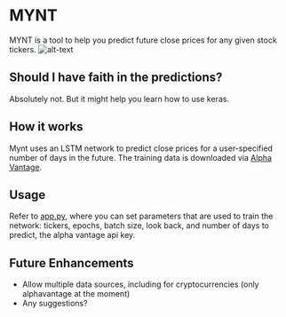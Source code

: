 # MYNT
MYNT is a tool to help you predict future close prices for any given stock tickers.
![alt-text](https://github.com/driemworks/mynt/blob/master/resources/images/NTDOY_12-16-2018_lookback=101_epochs=100_batch_size=32.png?raw=true)

## Should I have faith in the predictions?
Absolutely not. But it might help you learn how to use keras.

## How it works
Mynt uses an LSTM network to predict close prices for a user-specified number of days in the future. The training data is downloaded via [Alpha Vantage](https://www.alphavantage.co/).

## Usage
Refer to [app.py](https://github.com/driemworks/mynt/blob/master/app.py), where you can set parameters that are used to train the network: tickers, epochs, batch size, look back, and number of days to predict, the alpha vantage api key.

## Future Enhancements
- Allow multiple data sources, including for cryptocurrencies (only alphavantage at the moment)
- Any suggestions?
